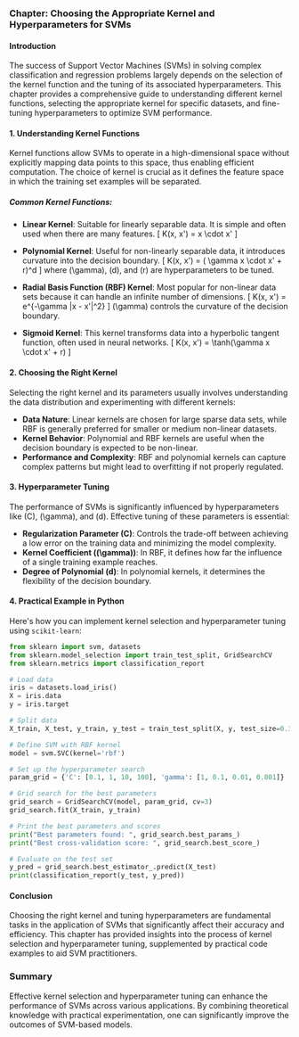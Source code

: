 ### Chapter: Choosing the Appropriate Kernel and Hyperparameters for SVMs

#### Introduction
The success of Support Vector Machines (SVMs) in solving complex classification and regression problems largely depends on the selection of the kernel function and the tuning of its associated hyperparameters. This chapter provides a comprehensive guide to understanding different kernel functions, selecting the appropriate kernel for specific datasets, and fine-tuning hyperparameters to optimize SVM performance.

#### 1. Understanding Kernel Functions
Kernel functions allow SVMs to operate in a high-dimensional space without explicitly mapping data points to this space, thus enabling efficient computation. The choice of kernel is crucial as it defines the feature space in which the training set examples will be separated.

##### Common Kernel Functions:
- **Linear Kernel**: Suitable for linearly separable data. It is simple and often used when there are many features.
  \[
  K(x, x') = x \cdot x'
  \]

- **Polynomial Kernel**: Useful for non-linearly separable data, it introduces curvature into the decision boundary.
  \[
  K(x, x') = ( \gamma x \cdot x' + r)^d
  \]
  where \(\gamma\), \(d\), and \(r\) are hyperparameters to be tuned.

- **Radial Basis Function (RBF) Kernel**: Most popular for non-linear data sets because it can handle an infinite number of dimensions.
  \[
  K(x, x') = e^{-\gamma \|x - x'\|^2}
  \]
  \(\gamma\) controls the curvature of the decision boundary.

- **Sigmoid Kernel**: This kernel transforms data into a hyperbolic tangent function, often used in neural networks.
  \[
  K(x, x') = \tanh(\gamma x \cdot x' + r)
  \]

#### 2. Choosing the Right Kernel
Selecting the right kernel and its parameters usually involves understanding the data distribution and experimenting with different kernels:

- **Data Nature**: Linear kernels are chosen for large sparse data sets, while RBF is generally preferred for smaller or medium non-linear datasets.
- **Kernel Behavior**: Polynomial and RBF kernels are useful when the decision boundary is expected to be non-linear.
- **Performance and Complexity**: RBF and polynomial kernels can capture complex patterns but might lead to overfitting if not properly regulated.

#### 3. Hyperparameter Tuning
The performance of SVMs is significantly influenced by hyperparameters like \(C\), \(\gamma\), and \(d\). Effective tuning of these parameters is essential:

- **Regularization Parameter (C)**: Controls the trade-off between achieving a low error on the training data and minimizing the model complexity.
- **Kernel Coefficient (\(\gamma\))**: In RBF, it defines how far the influence of a single training example reaches.
- **Degree of Polynomial (d)**: In polynomial kernels, it determines the flexibility of the decision boundary.

#### 4. Practical Example in Python
Here's how you can implement kernel selection and hyperparameter tuning using `scikit-learn`:

```python
from sklearn import svm, datasets
from sklearn.model_selection import train_test_split, GridSearchCV
from sklearn.metrics import classification_report

# Load data
iris = datasets.load_iris()
X = iris.data
y = iris.target

# Split data
X_train, X_test, y_train, y_test = train_test_split(X, y, test_size=0.3, random_state=42)

# Define SVM with RBF kernel
model = svm.SVC(kernel='rbf')

# Set up the hyperparameter search
param_grid = {'C': [0.1, 1, 10, 100], 'gamma': [1, 0.1, 0.01, 0.001]}

# Grid search for the best parameters
grid_search = GridSearchCV(model, param_grid, cv=3)
grid_search.fit(X_train, y_train)

# Print the best parameters and scores
print("Best parameters found: ", grid_search.best_params_)
print("Best cross-validation score: ", grid_search.best_score_)

# Evaluate on the test set
y_pred = grid_search.best_estimator_.predict(X_test)
print(classification_report(y_test, y_pred))
```

#### Conclusion
Choosing the right kernel and tuning hyperparameters are fundamental tasks in the application of SVMs that significantly affect their accuracy and efficiency. This chapter has provided insights into the process of kernel selection and hyperparameter tuning, supplemented by practical code examples to aid SVM practitioners.

### Summary
Effective kernel selection and hyperparameter tuning can enhance the performance of SVMs across various applications. By combining theoretical knowledge with practical experimentation, one can significantly improve the outcomes of SVM-based models.